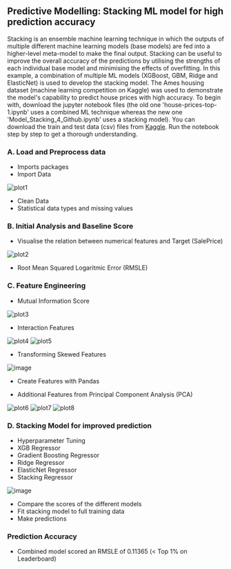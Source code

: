 ## Predictive Modelling: Stacking ML model for high prediction accuracy
Stacking is an ensemble machine learning technique in which the outputs of multiple different machine learning models (base models) are fed into a higher-level meta-model to make the final output. Stacking can be useful to improve the overall accuracy of the predictions by utilising the strengths of each individual base model and minimising the effects of overfitting. In this example, a combination of multiple ML models (XGBoost, GBM, Ridge and ElasticNet) is used to develop the stacking model. The Ames housing dataset (machine learning competition on Kaggle) was used to demonstrate the model's capability to predict house prices with high accuracy. To begin with, download the jupyter notebook files (the old one 'house-prices-top-1.ipynb' uses a combined ML technique whereas the new one 'Model_Stacking_4_Github.ipynb' uses a stacking model). You can download the train and test data (csv) files from [Kaggle](https://www.kaggle.com/competitions/house-prices-advanced-regression-techniques). Run the notebook step by step to get a thorough understanding. 

### A. Load and Preprocess data
* Imports packages
* Import Data

![plot1](https://user-images.githubusercontent.com/29087240/186298908-e4e74bc9-026e-4b2b-ac0d-ffc87883df2b.png)

* Clean Data
* Statistical data types and missing values
### B. Initial Analysis and Baseline Score
* Visualise the relation between numerical features and Target (SalePrice)

![plot2](https://user-images.githubusercontent.com/29087240/186298661-f23a6ceb-c686-47a3-bb15-5bd516382109.png)

* Root Mean Squared Logaritmic Error (RMSLE)
### C. Feature Engineering
* Mutual Information Score

![plot3](https://user-images.githubusercontent.com/29087240/186299083-5bfe246e-2e1d-45fc-98b1-6e4078671b50.png)

* Interaction Features

![plot4](https://user-images.githubusercontent.com/29087240/186299108-79b82b93-d430-4eee-a8d4-4dcb268022dd.png)
![plot5](https://user-images.githubusercontent.com/29087240/186299128-ae1bc5c3-90c9-4ec7-ac81-a135abdaa810.png)

* Transforming Skewed Features

![image](https://github.com/muntasirhsn/Combined-ML-Models-for-House-Prices-Prediction/assets/29087240/34ee38f5-a8a5-4916-925f-72ca10b3e78b)


* Create Features with Pandas

* Additional Features from Principal Component Analysis (PCA)

![plot6](https://user-images.githubusercontent.com/29087240/186299153-a48d45ed-d919-49b3-9bf7-28e4cdc626c4.png)
![plot7](https://user-images.githubusercontent.com/29087240/186299173-d5134e9b-5149-447f-8d7b-763b87cde13d.png)
![plot8](https://user-images.githubusercontent.com/29087240/186299188-3c760c0c-b413-46ce-ba5c-c91902d99f4a.png)

### D. Stacking Model for improved prediction
* Hyperparameter Tuning
* XGB Regressor
* Gradient Boosting Regressor
* Ridge Regressor
* ElasticNet Regressor
* Stacking Regressor

![image](https://github.com/muntasirhsn/Stacking-ML-Model-for-House-Prices-Prediction/assets/29087240/5739c5aa-f92e-4ee8-baec-c20b473caafc)
  
* Compare the scores of the different models
* Fit stacking model to full training data
* Make predictions

### Prediction Accuracy
* Combined model scored an RMSLE of 0.11365 (< Top 1% on Leaderboard)
